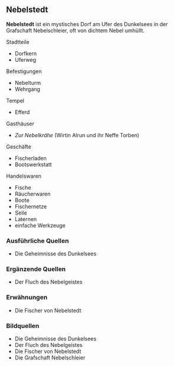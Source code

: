 ## Nebelstedt

**Nebelstedt** ist ein mystisches Dorf am Ufer des Dunkelsees in der Grafschaft Nebelschleier, oft von dichtem Nebel umhüllt.

Stadtteile
* Dorfkern
* Uferweg

Befestigungen
* Nebelturm
* Wehrgang

Tempel
* Efferd

Gasthäuser
* *Zur Nebelkrähe* (Wirtin Alrun und ihr Neffe Torben)

Geschäfte
* Fischerladen
* Bootswerkstatt

Handelswaren
* Fische
* Räucherwaren
* Boote
* Fischernetze
* Seile
* Laternen
* einfache Werkzeuge

### Ausführliche Quellen
* Die Geheimnisse des Dunkelsees

### Ergänzende Quellen
* Der Fluch des Nebelgeistes

### Erwähnungen
* Die Fischer von Nebelstedt

### Bildquellen
* Die Geheimnisse des Dunkelsees
* Der Fluch des Nebelgeistes
* Die Fischer von Nebelstedt
* Die Grafschaft Nebelschleier

